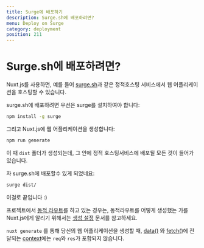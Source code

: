 ```yaml
---
title: Surge에 배포하기
description: Surge.sh에 배포하려면?
menu: Deploy on Surge
category: deployment
position: 211
---
```


# Surge.sh에 배포하려면?

Nuxt.js를 사용하면, 예를 들어 [surge.sh](https://surge.sh/)과 같은 정적호스팅 서비스에서 웹 어플리케이션을 호스팅할 수 있습니다.

surge.sh에 배포하려면 우선은 surge를 설치하여야 합니다:

```bash
npm install -g surge
```

그리고 Nuxt.js에 웹 어플리케이션을 생성합니다:

```bash
npm run generate
```

이 때 `dist` 폴더가 생성되는데, 그 안에 정적 호스팅서비스에 배포될 모든 것이 들어가 있습니다.

자 surge.sh에 배포할수 있게 되었네요:

```bash
surge dist/
```

이걸로 끝입니다 :)

프로젝트에서 [동적 라우트](/docs/2.x/features/file-system-routing#동적_라우트)를 하고 있는 경우는, 동적라우트를 어떻게 생성했는 가를 Nuxt.js에게 알리기 위해서는 [생성 설정](/api/configuration-generate) 문서를 참고하세요.

<div class="Alert">

`nuxt generate` 를 통해 당신의 웹 어플리케이션을 생성할 때, [data()](/guide/async-data#the-data-method) 와 [fetch()](/guide/vuex-store#the-fetch-method)에 전달되는 [context](/api)에는 `req`와 `res`가 포함되지 않습니다.

</div>
